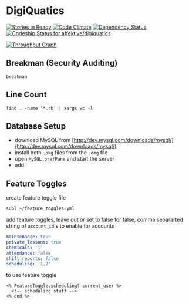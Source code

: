 
# DigiQuatics
[![Stories in Ready](https://badge.waffle.io/affektive/digiquatics.png?label=ready&title=Ready)](https://waffle.io/affektive/digiquatics)
[![Code Climate](https://codeclimate.com/github/affektive/digiquatics/badges/gpa.svg)](https://codeclimate.com/github/affektive/digiquatics)
[![Dependency Status](https://gemnasium.com/763d7e339248d2a0442ae161a7fe4c2b.svg)](https://gemnasium.com/duffcodester/digiquatics)
[ ![Codeship Status for affektive/digiquatics](https://codeship.io/projects/5d448710-ff39-0131-8ce1-4af98b35db61/status)](https://codeship.io/projects/29689)

[![Throughput Graph](https://graphs.waffle.io/affektive/digiquatics/throughput.svg)](https://waffle.io/affektive/digiquatics/metrics)

## Breakman (Security Auditing)
`breakman`

## Line Count
`find . -name '*.rb' | xargs wc -l`

## Database Setup
- download MySQL from [http://dev.mysql.com/downloads/mysql/](http://dev.mysql.com/downloads/mysql/)
- install both `.pkg` files from the `.dmg` file
- open `MySQL.prefPane` and start the server
- add

## Feature Toggles
create feature toggle file
``` bash
subl ~/feature_toggles.yml
```

add feature toggles, leave out or set to false for false, comma separarted
string of `account_id`'s to enable for accounts
``` yaml
maintenance: true
private_lessons: true
chemicals: '1'
attendance: false
shift_reports: false
scheduling: '1,2'
```

to use feature toggle
``` erb
<% FeatureToggle.scheduling? current_user %>
  <!-- scheduling stuff -->
<% end %>
```
